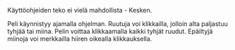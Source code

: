 Käyttöohjeiden teko ei vielä mahdollista - Kesken.

Peli käynnistyy ajamalla ohjelman. Ruutuja voi klikkailla, jolloin alta paljastuu tyhjää tai miina.
Pelin voittaa klikkaamalla kaikki tyhjät ruudut. Epäiltyjä miinoja voi merkkailla hiiren oikealla klikkauksella.